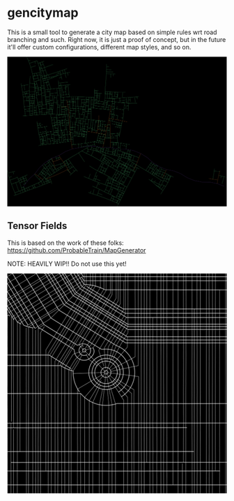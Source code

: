 # gencitymap

This is a small tool to generate a city map based on simple rules wrt road branching and such.
Right now, it is just a proof of concept, but in the future it'll offer custom configurations, different map styles, and so on.

![alt text](https://raw.githubusercontent.com/Flokey82/go_gens/master/gencitymap/images/basic.png "Screenshot of first map!")

## Tensor Fields

This is based on the work of these folks:
https://github.com/ProbableTrain/MapGenerator

NOTE: HEAVILY WIP!! Do not use this yet!

![alt text](https://raw.githubusercontent.com/Flokey82/go_gens/master/gencitymap/images/tensor.png "Screenshot of basic tensor field!")